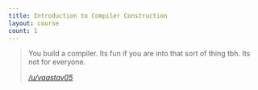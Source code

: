 ```yaml
---
title: Introduction to Compiler Construction
layout: course
count: 1
---
```


> You build a compiler. Its fun if you are into that sort of thing tbh. Its not for everyone.
>
> <cite><a href="https://www.reddit.com/r/UBC/comments/bsasu1/comp_sci_courses_at_ubc/eom20bx">/u/vaastav05</a></cite>
